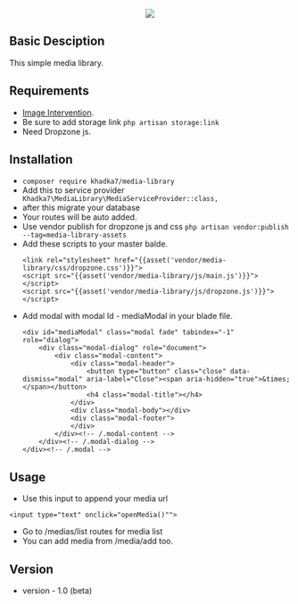 <p align="center"><img src="https://laravel.com/assets/img/components/logo-laravel.svg"></p>

 
## Basic Desciption
This simple media library. 


## Requirements
- [Image Intervention](http://image.intervention.io/).
- Be sure to add storage link ```php artisan storage:link```
- Need Dropzone js.

## Installation
- ```composer require khadka7/media-library```
- Add this to service provider
   ```  Khadka7\MediaLibrary\MediaServiceProvider::class, ``` 
- after this migrate your database
- Your routes will be auto added.
- Use vendor publish for dropzone js and css ```php artisan vendor:publish --tag=media-library-assets```
- Add these scripts to your master balde.
    ```
    <link rel="stylesheet" href="{{asset('vendor/media-library/css/dropzone.css')}}">
    <script src="{{asset('vendor/media-library/js/main.js')}}"></script>
    <script src="{{asset('vendor/media-library/js/dropzone.js')}}"></script>
    ```
- Add modal with modal Id - mediaModal in your blade file. 
  ```
  <div id="mediaModal" class="modal fade" tabindex="-1" role="dialog">
      <div class="modal-dialog" role="document">
          <div class="modal-content">
              <div class="modal-header">
                  <button type="button" class="close" data-dismiss="modal" aria-label="Close"><span aria-hidden="true">&times;</span></button>
                  <h4 class="modal-title"></h4>
              </div>
              <div class="modal-body"></div>
              <div class="modal-footer">
              </div>
          </div><!-- /.modal-content -->
      </div><!-- /.modal-dialog -->
  </div><!-- /.modal -->
  ```              
## Usage
- Use this input to append your media url
```
<input type="text" onclick="openMedia()"">
```
- Go to /medias/list routes for media list
- You can add media from /media/add too.  
  
## Version

- version - 1.0 (beta)
  